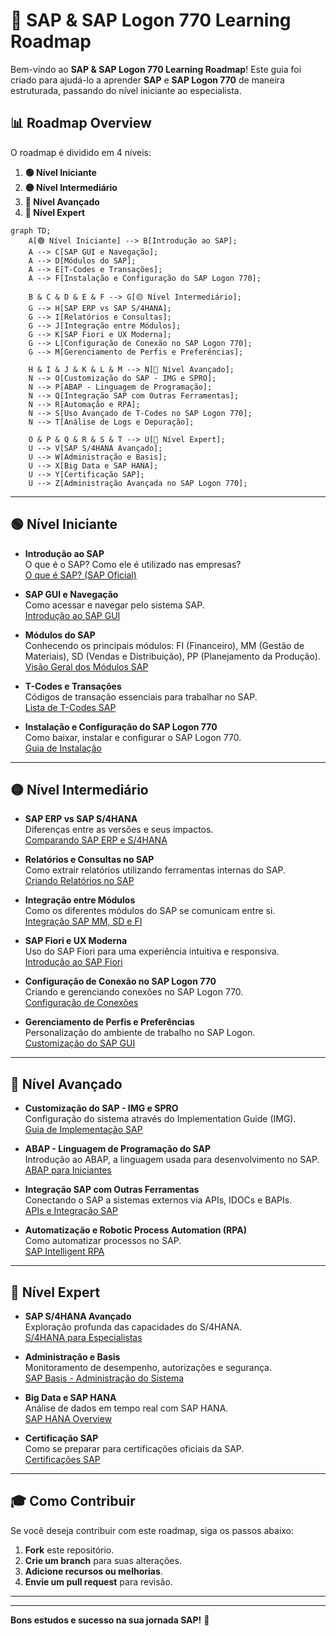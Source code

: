 # 🚀 SAP & SAP Logon 770 Learning Roadmap

Bem-vindo ao **SAP & SAP Logon 770 Learning Roadmap**! Este guia foi criado para ajudá-lo a aprender **SAP** e **SAP Logon 770** de maneira estruturada, passando do nível iniciante ao especialista.

## 📊 Roadmap Overview

O roadmap é dividido em 4 níveis:

1. **🟢 Nível Iniciante**  
2. **🟡 Nível Intermediário**  
3. **🔵 Nível Avançado**  
4. **🔴 Nível Expert**  

```mermaid
graph TD;
    A[🟢 Nível Iniciante] --> B[Introdução ao SAP];
    A --> C[SAP GUI e Navegação];
    A --> D[Módulos do SAP];
    A --> E[T-Codes e Transações];
    A --> F[Instalação e Configuração do SAP Logon 770];
    
    B & C & D & E & F --> G[🟡 Nível Intermediário];
    G --> H[SAP ERP vs SAP S/4HANA];
    G --> I[Relatórios e Consultas];
    G --> J[Integração entre Módulos];
    G --> K[SAP Fiori e UX Moderna];
    G --> L[Configuração de Conexão no SAP Logon 770];
    G --> M[Gerenciamento de Perfis e Preferências];
    
    H & I & J & K & L & M --> N[🔵 Nível Avançado];
    N --> O[Customização do SAP - IMG e SPRO];
    N --> P[ABAP - Linguagem de Programação];
    N --> Q[Integração SAP com Outras Ferramentas];
    N --> R[Automação e RPA];
    N --> S[Uso Avançado de T-Codes no SAP Logon 770];
    N --> T[Análise de Logs e Depuração];
    
    O & P & Q & R & S & T --> U[🔴 Nível Expert];
    U --> V[SAP S/4HANA Avançado];
    U --> W[Administração e Basis];
    U --> X[Big Data e SAP HANA];
    U --> Y[Certificação SAP];
    U --> Z[Administração Avançada no SAP Logon 770];
```

---

## 🟢 Nível Iniciante

- **Introdução ao SAP**  
  O que é o SAP? Como ele é utilizado nas empresas?  
  [O que é SAP? (SAP Oficial)](https://www.sap.com/brazil/about/what-is-sap.html)

- **SAP GUI e Navegação**  
  Como acessar e navegar pelo sistema SAP.  
  [Introdução ao SAP GUI](https://help.sap.com/viewer/index)

- **Módulos do SAP**  
  Conhecendo os principais módulos: FI (Financeiro), MM (Gestão de Materiais), SD (Vendas e Distribuição), PP (Planejamento da Produção).  
  [Visão Geral dos Módulos SAP](https://blogs.sap.com/)

- **T-Codes e Transações**  
  Códigos de transação essenciais para trabalhar no SAP.  
  [Lista de T-Codes SAP](https://wiki.scn.sap.com/wiki/display/ABAP/List+of+SAP+Transaction+Codes)

- **Instalação e Configuração do SAP Logon 770**  
  Como baixar, instalar e configurar o SAP Logon 770.  
  [Guia de Instalação](https://support.sap.com/en/my-support/software-downloads.html)

---

## 🟡 Nível Intermediário

- **SAP ERP vs SAP S/4HANA**  
  Diferenças entre as versões e seus impactos.  
  [Comparando SAP ERP e S/4HANA](https://www.sap.com/products/erp.html)

- **Relatórios e Consultas no SAP**  
  Como extrair relatórios utilizando ferramentas internas do SAP.  
  [Criando Relatórios no SAP](https://help.sap.com/)

- **Integração entre Módulos**  
  Como os diferentes módulos do SAP se comunicam entre si.  
  [Integração SAP MM, SD e FI](https://blogs.sap.com/)

- **SAP Fiori e UX Moderna**  
  Uso do SAP Fiori para uma experiência intuitiva e responsiva.  
  [Introdução ao SAP Fiori](https://www.sap.com/products/technology-platform/fiori.html)

- **Configuração de Conexão no SAP Logon 770**  
  Criando e gerenciando conexões no SAP Logon 770.  
  [Configuração de Conexões](https://help.sap.com/)

- **Gerenciamento de Perfis e Preferências**  
  Personalização do ambiente de trabalho no SAP Logon.  
  [Customização do SAP GUI](https://blogs.sap.com/)

---

## 🔵 Nível Avançado

- **Customização do SAP - IMG e SPRO**  
  Configuração do sistema através do Implementation Guide (IMG).  
  [Guia de Implementação SAP](https://help.sap.com/)

- **ABAP - Linguagem de Programação do SAP**  
  Introdução ao ABAP, a linguagem usada para desenvolvimento no SAP.  
  [ABAP para Iniciantes](https://developers.sap.com/tutorials/abap-dev.html)

- **Integração SAP com Outras Ferramentas**  
  Conectando o SAP a sistemas externos via APIs, IDOCs e BAPIs.  
  [APIs e Integração SAP](https://api.sap.com/)

- **Automatização e Robotic Process Automation (RPA)**  
  Como automatizar processos no SAP.  
  [SAP Intelligent RPA](https://www.sap.com/products/technology-platform/rpa.html)

---

## 🔴 Nível Expert

- **SAP S/4HANA Avançado**  
  Exploração profunda das capacidades do S/4HANA.  
  [S/4HANA para Especialistas](https://www.sap.com/products/s4hana.html)

- **Administração e Basis**  
  Monitoramento de desempenho, autorizações e segurança.  
  [SAP Basis - Administração do Sistema](https://help.sap.com/viewer/product/SAP_BASIS)

- **Big Data e SAP HANA**  
  Análise de dados em tempo real com SAP HANA.  
  [SAP HANA Overview](https://www.sap.com/products/technology-platform/hana.html)

- **Certificação SAP**  
  Como se preparar para certificações oficiais da SAP.  
  [Certificações SAP](https://training.sap.com/certification/)

---

## 🎓 Como Contribuir

Se você deseja contribuir com este roadmap, siga os passos abaixo:

1. **Fork** este repositório.
2. **Crie um branch** para suas alterações.
3. **Adicione recursos ou melhorias**.
4. **Envie um pull request** para revisão.

---
---
**Bons estudos e sucesso na sua jornada SAP!** 🚀

